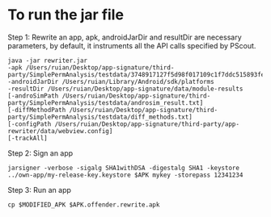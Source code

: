 # To run the jar file #
Step 1: Rewrite an app, apk, androidJarDir and resultDir are necessary parameters, by default, it instruments all the API calls specified by PScout.
```
java -jar rewriter.jar
-apk /Users/ruian/Desktop/app-signature/third-party/SimplePermAnalysis/testdata/3748917127f5d98f017109c1f7ddc515893feb16f1a4892bd4fa4e05eb0ca8d6.offender.apk
-androidJarDir /Users/ruian/Library/Android/sdk/platforms
-resultDir /Users/ruian/Desktop/app-signature/data/module-results
[-androSimPath /Users/ruian/Desktop/app-signature/third-party/SimplePermAnalysis/testdata/androsim_result.txt]
[-diffMethodPath /Users/ruian/Desktop/app-signature/third-party/SimplePermAnalysis/testdata/diff_methods.txt]
[-configPath /Users/ruian/Desktop/app-signature/third-party/app-rewriter/data/webview.config]
[-trackAll]
```

Step 2: Sign an app
```
jarsigner -verbose -sigalg SHA1withDSA -digestalg SHA1 -keystore ../own-app/my-release-key.keystore $APK mykey -storepass 12341234
```

Step 3: Run an app
```
cp $MODIFIED_APK $APK.offender.rewrite.apk
```
